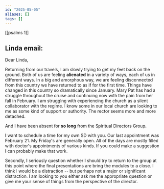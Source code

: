 ```yaml
---
id: "2025-05-05"
aliases: []
tags: []
---
```


[[psalms 1]]

## Linda email:
Dear Linda,

Returning from our travels, I am slowly trying to get my feet back on the ground. Both of us are feeling **alienated** in a variety of ways, each of us in different ways. In a big and amorphous way, we are feeling disconnected from this country we have returned to as if for the first time. Things have changed in this country so dramatically since January. Mary Pat has had a struggle throughout the cruise and continuing now with the pain from her fall in February. I am strugglng with experiencing the church as a silent collaborator with the regime. I know some in our local church are looking to me as some kind of support or authority. The rector seems more and more detached. 

And I have been absent for **so long** from the Spiritual Directors Group. 

I want to schedule a time for my own SD with you. Our last appointment was February 21. My Friday's are generally open. All of the days are mostly filled with doctor's appointments of various kinds. If you could make a suggestion I can probably make that work.

Secondly, I seriously question whether I should try to return to the group at this point where the final presentations are bring the modules to a close. I think I would be a distraction -- but perhaps not a major or significant distraction. I am looking to you either ask me the appropriate question or give me your sense of things from the perspective of the director.
